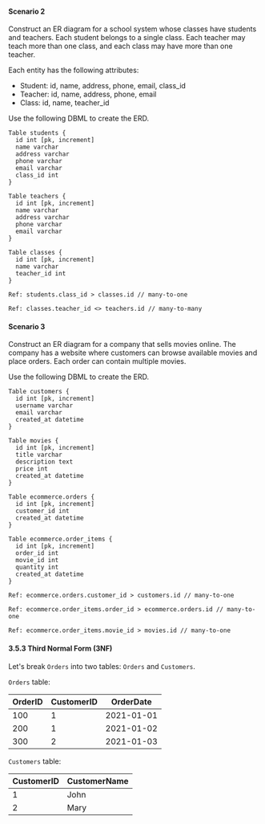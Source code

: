 #### Scenario 2

Construct an ER diagram for a school system whose classes have students and teachers. Each student belongs to a single class. Each teacher may teach more than one class, and each class may have more than one teacher.

Each entity has the following attributes:

- Student: id, name, address, phone, email, class_id
- Teacher: id, name, address, phone, email
- Class: id, name, teacher_id

Use the following DBML to create the ERD.

```dbml
Table students {
  id int [pk, increment]
  name varchar
  address varchar
  phone varchar
  email varchar
  class_id int
}

Table teachers {
  id int [pk, increment]
  name varchar
  address varchar
  phone varchar
  email varchar
}

Table classes {
  id int [pk, increment]
  name varchar
  teacher_id int
}

Ref: students.class_id > classes.id // many-to-one

Ref: classes.teacher_id <> teachers.id // many-to-many
```

#### Scenario 3

Construct an ER diagram for a company that sells movies online. The company has a website where customers can browse available movies and place orders. Each order can contain multiple movies.

Use the following DBML to create the ERD.

```dbml
Table customers {
  id int [pk, increment]
  username varchar
  email varchar
  created_at datetime
}

Table movies {
  id int [pk, increment]
  title varchar
  description text
  price int
  created_at datetime
}

Table ecommerce.orders {
  id int [pk, increment]
  customer_id int
  created_at datetime
}

Table ecommerce.order_items {
  id int [pk, increment]
  order_id int
  movie_id int
  quantity int
  created_at datetime
}

Ref: ecommerce.orders.customer_id > customers.id // many-to-one

Ref: ecommerce.order_items.order_id > ecommerce.orders.id // many-to-one

Ref: ecommerce.order_items.movie_id > movies.id // many-to-one
```

#### 3.5.3 Third Normal Form (3NF)

Let's break `Orders` into two tables: `Orders` and `Customers`.

`Orders` table:

| OrderID | CustomerID | OrderDate  |
| ------- | ---------- | ---------- |
| 100     | 1          | 2021-01-01 |
| 200     | 1          | 2021-01-02 |
| 300     | 2          | 2021-01-03 |

`Customers` table:

| CustomerID | CustomerName |
| ---------- | ------------ |
| 1          | John         |
| 2          | Mary         |
